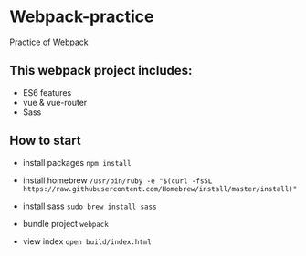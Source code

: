 # Webpack-practice
Practice of Webpack
## This webpack project includes:
* ES6 features
* vue & vue-router
* Sass

## How to start
* install packages
`npm install`

* install homebrew
`/usr/bin/ruby -e "$(curl -fsSL https://raw.githubusercontent.com/Homebrew/install/master/install)"`

* install sass
`sudo brew install sass`

* bundle project
`webpack`

* view index
`open build/index.html`

